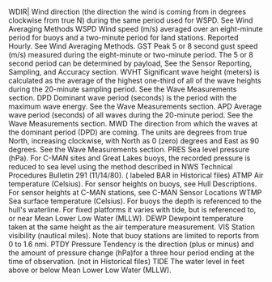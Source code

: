 WDIR| Wind direction (the direction the wind is coming from in degrees clockwise from true N) during the same period used for WSPD. See Wind Averaging Methods
WSPD	Wind speed (m/s) averaged over an eight-minute period for buoys and a two-minute period for land stations. Reported Hourly. See Wind Averaging Methods.
GST	Peak 5 or 8 second gust speed (m/s) measured during the eight-minute or two-minute period. The 5 or 8 second period can be determined by payload, See the Sensor Reporting, Sampling, and Accuracy section.
WVHT	Significant wave height (meters) is calculated as the average of the highest one-third of all of the wave heights during the 20-minute sampling period. See the Wave Measurements section.
DPD	Dominant wave period (seconds) is the period with the maximum wave energy. See the Wave Measurements section.
APD	Average wave period (seconds) of all waves during the 20-minute period. See the Wave Measurements section.
MWD	The direction from which the waves at the dominant period (DPD) are coming. The units are degrees from true North, increasing clockwise, with North as 0 (zero) degrees and East as 90 degrees. See the Wave Measurements section.
PRES	Sea level pressure (hPa). For C-MAN sites and Great Lakes buoys, the recorded pressure is reduced to sea level using the method described in NWS Technical Procedures Bulletin 291 (11/14/80). ( labeled BAR in Historical files)
ATMP	Air temperature (Celsius). For sensor heights on buoys, see Hull Descriptions. For sensor heights at C-MAN stations, see C-MAN Sensor Locations
WTMP	Sea surface temperature (Celsius). For buoys the depth is referenced to the hull's waterline. For fixed platforms it varies with tide, but is referenced to, or near Mean Lower Low Water (MLLW).
DEWP	Dewpoint temperature taken at the same height as the air temperature measurement.
VIS	Station visibility (nautical miles). Note that buoy stations are limited to reports from 0 to 1.6 nmi.
PTDY	Pressure Tendency is the direction (plus or minus) and the amount of pressure change (hPa)for a three hour period ending at the time of observation. (not in Historical files)
TIDE	The water level in feet above or below Mean Lower Low Water (MLLW).